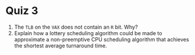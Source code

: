 # Quiz 3
1. The `TLB` on the `VAX` does not contain an `R` bit. Why?
2. Explain how a lottery scheduling algorithm could be made to approximate a non-preemptive CPU scheduling algorithm that achieves the shortest average turnaround time.